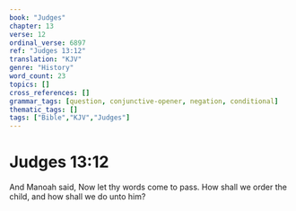 ```yaml
---
book: "Judges"
chapter: 13
verse: 12
ordinal_verse: 6897
ref: "Judges 13:12"
translation: "KJV"
genre: "History"
word_count: 23
topics: []
cross_references: []
grammar_tags: [question, conjunctive-opener, negation, conditional]
thematic_tags: []
tags: ["Bible","KJV","Judges"]
---
```


# Judges 13:12

And Manoah said, Now let thy words come to pass. How shall we order the child, and how shall we do unto him?
